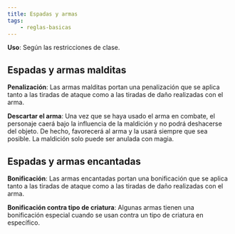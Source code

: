 ```yaml
---
title: Espadas y armas
tags:
    - reglas-basicas
---
```


**Uso**: Según las restricciones de clase.

## Espadas y armas malditas
**Penalización**: Las armas malditas portan una penalización que se aplica tanto a las tiradas de ataque como a las tiradas de daño realizadas con el arma.

**Descartar el arma**: Una vez que se haya usado el arma en combate, el personaje caerá bajo la influencia de la maldición y no podrá deshacerse del objeto. De hecho, favorecerá al arma y la usará siempre que sea posible. La maldición solo puede ser anulada con magia.

## Espadas y armas encantadas
**Bonificación**: Las armas encantadas portan una bonificación que se aplica tanto a las tiradas de ataque como a las tiradas de daño realizadas con el arma.

**Bonificación contra tipo de criatura**: Algunas armas tienen una bonificación especial cuando se usan contra un tipo de criatura en específico.
